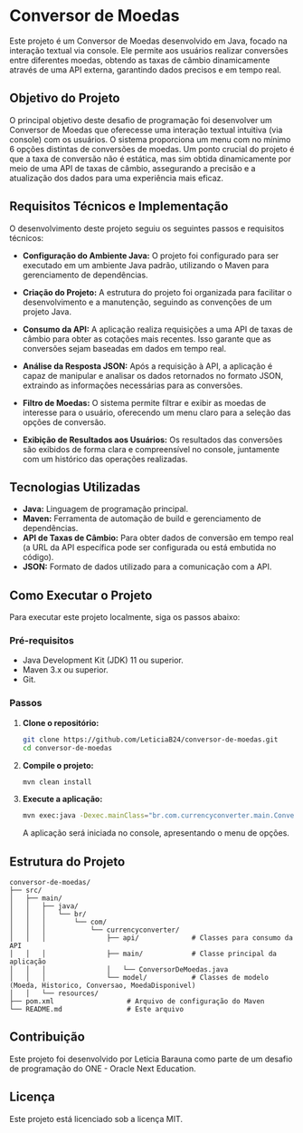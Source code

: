 # Conversor de Moedas

Este projeto é um Conversor de Moedas desenvolvido em Java, focado na interação textual via console. Ele permite aos usuários realizar conversões entre diferentes moedas, obtendo as taxas de câmbio dinamicamente através de uma API externa, garantindo dados precisos e em tempo real.

## Objetivo do Projeto

O principal objetivo deste desafio de programação foi desenvolver um Conversor de Moedas que oferecesse uma interação textual intuitiva (via console) com os usuários. O sistema proporciona um menu com no mínimo 6 opções distintas de conversões de moedas. Um ponto crucial do projeto é que a taxa de conversão não é estática, mas sim obtida dinamicamente por meio de uma API de taxas de câmbio, assegurando a precisão e a atualização dos dados para uma experiência mais eficaz.

## Requisitos Técnicos e Implementação

O desenvolvimento deste projeto seguiu os seguintes passos e requisitos técnicos:

- **Configuração do Ambiente Java:** O projeto foi configurado para ser executado em um ambiente Java padrão, utilizando o Maven para gerenciamento de dependências.

- **Criação do Projeto:** A estrutura do projeto foi organizada para facilitar o desenvolvimento e a manutenção, seguindo as convenções de um projeto Java.

- **Consumo da API:** A aplicação realiza requisições a uma API de taxas de câmbio para obter as cotações mais recentes. Isso garante que as conversões sejam baseadas em dados em tempo real.

- **Análise da Resposta JSON:** Após a requisição à API, a aplicação é capaz de manipular e analisar os dados retornados no formato JSON, extraindo as informações necessárias para as conversões.

- **Filtro de Moedas:** O sistema permite filtrar e exibir as moedas de interesse para o usuário, oferecendo um menu claro para a seleção das opções de conversão.

- **Exibição de Resultados aos Usuários:** Os resultados das conversões são exibidos de forma clara e compreensível no console, juntamente com um histórico das operações realizadas.

## Tecnologias Utilizadas

- **Java:** Linguagem de programação principal.
- **Maven:** Ferramenta de automação de build e gerenciamento de dependências.
- **API de Taxas de Câmbio:** Para obter dados de conversão em tempo real (a URL da API específica pode ser configurada ou está embutida no código).
- **JSON:** Formato de dados utilizado para a comunicação com a API.

## Como Executar o Projeto

Para executar este projeto localmente, siga os passos abaixo:

### Pré-requisitos

- Java Development Kit (JDK) 11 ou superior.
- Maven 3.x ou superior.
- Git.

### Passos

1.  **Clone o repositório:**
    ```bash
    git clone https://github.com/LeticiaB24/conversor-de-moedas.git
    cd conversor-de-moedas
    ```

2.  **Compile o projeto:**
    ```bash
    mvn clean install
    ```

3.  **Execute a aplicação:**
    ```bash
    mvn exec:java -Dexec.mainClass="br.com.currencyconverter.main.ConversorDeMoedas"
    ```

    A aplicação será iniciada no console, apresentando o menu de opções.

## Estrutura do Projeto

```
conversor-de-moedas/
├── src/
│   ├── main/
│   │   ├── java/
│   │   │   └── br/
│   │   │       └── com/
│   │   │           └── currencyconverter/
│   │   │               ├── api/             # Classes para consumo da API
│   │   │               ├── main/            # Classe principal da aplicação
│   │   │               │   └── ConversorDeMoedas.java
│   │   │               └── model/           # Classes de modelo (Moeda, Historico, Conversao, MoedaDisponivel)
│   │   └── resources/
├── pom.xml                  # Arquivo de configuração do Maven
└── README.md                # Este arquivo
```

## Contribuição

Este projeto foi desenvolvido por Leticia Barauna como parte de um desafio de programação do ONE - Oracle Next Education.

## Licença

Este projeto está licenciado sob a licença MIT. 
